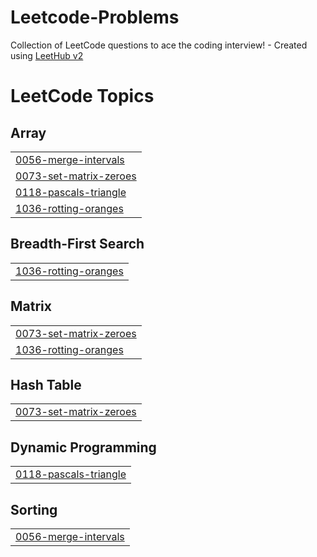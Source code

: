 # Leetcode-Problems
Collection of LeetCode questions to ace the coding interview! - Created using [LeetHub v2](https://github.com/arunbhardwaj/LeetHub-2.0)

<!---LeetCode Topics Start-->
# LeetCode Topics
## Array
|  |
| ------- |
| [0056-merge-intervals](https://github.com/SatyamGupta88/Leetcode-Problems/tree/master/0056-merge-intervals) |
| [0073-set-matrix-zeroes](https://github.com/SatyamGupta88/Leetcode-Problems/tree/master/0073-set-matrix-zeroes) |
| [0118-pascals-triangle](https://github.com/SatyamGupta88/Leetcode-Problems/tree/master/0118-pascals-triangle) |
| [1036-rotting-oranges](https://github.com/SatyamGupta88/Leetcode-Problems/tree/master/1036-rotting-oranges) |
## Breadth-First Search
|  |
| ------- |
| [1036-rotting-oranges](https://github.com/SatyamGupta88/Leetcode-Problems/tree/master/1036-rotting-oranges) |
## Matrix
|  |
| ------- |
| [0073-set-matrix-zeroes](https://github.com/SatyamGupta88/Leetcode-Problems/tree/master/0073-set-matrix-zeroes) |
| [1036-rotting-oranges](https://github.com/SatyamGupta88/Leetcode-Problems/tree/master/1036-rotting-oranges) |
## Hash Table
|  |
| ------- |
| [0073-set-matrix-zeroes](https://github.com/SatyamGupta88/Leetcode-Problems/tree/master/0073-set-matrix-zeroes) |
## Dynamic Programming
|  |
| ------- |
| [0118-pascals-triangle](https://github.com/SatyamGupta88/Leetcode-Problems/tree/master/0118-pascals-triangle) |
## Sorting
|  |
| ------- |
| [0056-merge-intervals](https://github.com/SatyamGupta88/Leetcode-Problems/tree/master/0056-merge-intervals) |
<!---LeetCode Topics End-->